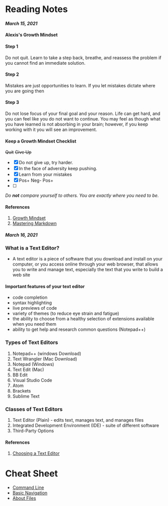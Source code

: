 # Reading Notes
#### *March 15, 2021*
#### Alexis's Growth Mindset

#### Step 1
Do not quit. Learn to take a step back, breathe, and reassess the problem if you cannot find an immediate solution.

#### Step 2
Mistakes are just opportunities to learn. If you let mistakes dictate where you are going then

#### Step 3
Do not lose focus of your final goal and your reason. Life can get hard, and you can feel like you do not want to continue. You may feel as though what you have learned is not absorbing in your brain; however, if you keep working with it you will see an improvement.


#### Keep a Growth Mindset Checklist
~~Quit~~ ~~Give Up~~ 
- [x] Do not give up, try harder.
- [x] In the face of adversity keep pushing.
- [x] Learn from your mistakes
- [x] Pos+ Neg- Pos+
- [ ] 
_Do **not** compare yourself to others. You are exactly where you need to be._

#### References
1. [Growth Mindset](https://www.atlassian.com/blog/inside-atlassian/growth-mindset)
2. [Mastering Markdown](https://guides.github.com/features/mastering-markdown/)

#### *March 16, 2021*
### What is a Text Editor?
- A text editor is a piece of software that you download and install on your computer, or you access online through your web browser, that allows you to write and manage text, especially the text that you write to build a web site
#### Important features of your text editor
- code completion
- syntax highlighting
- live previews of code
- variety of themes (to reduce eye strain and fatigue) 
- the ability to choose from a healthy selection of extensions available when you need them
- ability to get help and research common questions (Notepad++)

### Types of Text Editors
1. Notepad++ (windows Download)
2. Text Wrangler (Mac Download)
3. Notepad (Windows)
4. Text Edit (Mac)
5. BB Edit
6. Visual Studio Code
7. Atom
8. Brackets
9. Sublime Text

### Classes of Text Editors
1. Text Editor (Plain) - edits text, manages text, and manages files
2. Integrated Development Environment (IDE) - suite of different software
3. Third-Party Options

#### References
1. [Choosing a Text Editor](https://codefellows.github.io/code-102-guide/curriculum/class-02/Choosing-A-Text-Editor--The-Older-Coder.pdf)

# Cheat Sheet
- [Command Line](https://ryanstutorials.net/linuxtutorial/commandline.php)
- [Basic Navigation](https://ryanstutorials.net/linuxtutorial/navigation.php)
- [About Files](https://ryanstutorials.net/linuxtutorial/aboutfiles.php)
